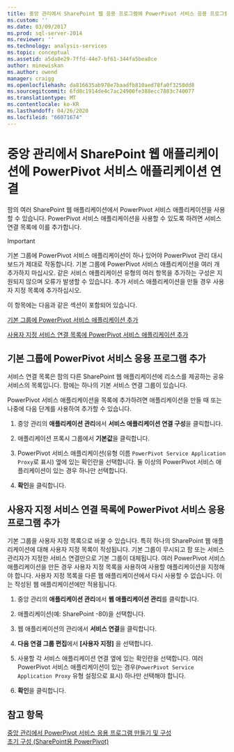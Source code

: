 ```yaml
---
title: 중앙 관리에서 SharePoint 웹 응용 프로그램에 PowerPivot 서비스 응용 프로그램 연결 | Microsoft Docs
ms.custom: ''
ms.date: 03/09/2017
ms.prod: sql-server-2014
ms.reviewer: ''
ms.technology: analysis-services
ms.topic: conceptual
ms.assetid: a5da8e29-7ffd-44e7-bf61-344fa5bea8ce
author: minewiskan
ms.author: owend
manager: craigg
ms.openlocfilehash: da816635ab978e7baadfb810aed78fa0f3258dd8
ms.sourcegitcommit: 6fd8c1914de4c7ac24900fe388ecc7883c740077
ms.translationtype: MT
ms.contentlocale: ko-KR
ms.lasthandoff: 04/26/2020
ms.locfileid: "66071674"
---
```

# <a name="connect-a-powerpivot-service-application-to-a-sharepoint-web-application-in-central-administration"></a>중앙 관리에서 SharePoint 웹 애플리케이션에 PowerPivot 서비스 애플리케이션 연결
  팜의 여러 SharePoint 웹 애플리케이션에서 PowerPivot 서비스 애플리케이션을 사용할 수 있습니다. PowerPivot 서비스 애플리케이션을 사용할 수 있도록 하려면 서비스 연결 목록에 이를 추가합니다.  
  
> [!IMPORTANT]  
>  기본 그룹에 PowerPivot 서비스 애플리케이션이 하나 있어야 PowerPivot 관리 대시보드가 제대로 작동합니다. 기본 그룹에 PowerPivot 서비스 애플리케이션을 여러 개 추가하지 마십시오. 같은 서비스 애플리케이션 유형의 여러 항목을 추가하는 구성은 지원되지 않으며 오류가 발생할 수 있습니다. 추가 서비스 애플리케이션을 만들 경우 사용자 지정 목록에 추가하십시오.  
  
 이 항목에는 다음과 같은 섹션이 포함되어 있습니다.  
  
 [기본 그룹에 PowerPivot 서비스 애플리케이션 추가](#default)  
  
 [사용자 지정 서비스 연결 목록에 PowerPivot 서비스 애플리케이션 추가](#custom)  
  
##  <a name="add-powerpivot-services-application-to-the-default-group"></a><a name="default"></a>기본 그룹에 PowerPivot 서비스 응용 프로그램 추가  
 서비스 연결 목록은 팜의 다른 SharePoint 웹 애플리케이션에 리소스를 제공하는 공유 서비스의 목록입니다. 팜에는 하나의 기본 서비스 연결 그룹이 있습니다.  
  
 PowerPivot 서비스 애플리케이션을 목록에 추가하려면 애플리케이션을 만들 때 또는 나중에 다음 단계를 사용하여 추가할 수 있습니다.  
  
1.  중앙 관리의 **애플리케이션 관리**에서 **서비스 애플리케이션 연결 구성**을 클릭합니다.  
  
2.  애플리케이션 프록시 그룹에서 **기본값**을 클릭합니다.  
  
3.  PowerPivot 서비스 애플리케이션(유형 이름 `PowerPivot Service Application Proxy`로 표시) 옆에 있는 확인란을 선택합니다. 둘 이상의 PowerPivot 서비스 애플리케이션이 있는 경우 하나만 선택합니다.  
  
4.  **확인**을 클릭합니다.  
  
##  <a name="add-powerpivot-services-application-a-custom-service-association-list"></a><a name="custom"></a>사용자 지정 서비스 연결 목록에 PowerPivot 서비스 응용 프로그램 추가  
 기본 그룹을 사용자 지정 목록으로 바꿀 수 있습니다. 특히 하나의 SharePoint 웹 애플리케이션에 대해 사용자 지정 목록이 작성됩니다. 기본 그룹이 무시되고 팜 또는 서비스 관리자가 지정한 서비스 연결만으로 기본 그룹이 대체됩니다. 여러 PowerPivot 서비스 애플리케이션을 만든 경우 사용자 지정 목록을 사용하여 사용할 애플리케이션을 지정해야 합니다. 사용자 지정 목록을 다른 웹 애플리케이션에서 다시 사용할 수 없습니다. 이는 작성된 웹 애플리케이션에만 적용됩니다.  
  
1.  중앙 관리의 **애플리케이션 관리**에서 **웹 애플리케이션 관리**를 클릭합니다.  
  
2.  애플리케이션(예: SharePoint -80)을 선택합니다.  
  
3.  웹 애플리케이션의 관리에서 **서비스 연결**을 클릭합니다.  
  
4.  **다음 연결 그룹 편집**에서 **[사용자 지정]** 을 선택합니다.  
  
5.  사용할 각 서비스 애플리케이션 연결 옆에 있는 확인란을 선택합니다. 여러 PowerPivot 서비스 애플리케이션이 있는 경우(`PowerPivot Service Application Proxy` 유형 설정으로 표시) 하나만 선택해야 합니다.  
  
6.  **확인**을 클릭합니다.  
  
## <a name="see-also"></a>참고 항목  
 [중앙 관리에서 PowerPivot 서비스 응용 프로그램 만들기 및 구성](create-and-configure-power-pivot-service-application-in-ca.md)   
 [초기 구성 &#40;SharePoint용 PowerPivot&#41;](../../sql-server/install/initial-configuration-powerpivot-for-sharepoint.md)  
  
  
